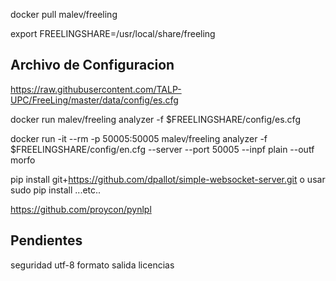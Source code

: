 
docker pull malev/freeling

export FREELINGSHARE=/usr/local/share/freeling

Archivo de Configuracion
------------------------
https://raw.githubusercontent.com/TALP-UPC/FreeLing/master/data/config/es.cfg


docker run malev/freeling analyzer -f $FREELINGSHARE/config/es.cfg

docker run -it --rm -p 50005:50005 malev/freeling analyzer -f $FREELINGSHARE/config/en.cfg --server --port 50005 --inpf plain --outf morfo 



pip install git+https://github.com/dpallot/simple-websocket-server.git
o usar sudo pip install ...etc..


https://github.com/proycon/pynlpl


Pendientes
---------
seguridad
utf-8
formato salida
licencias



